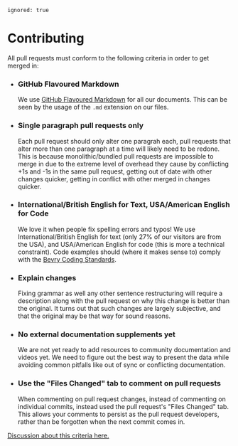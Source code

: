 ```
ignored: true
```

# Contributing

All pull requests must conform to the following criteria in order to get merged in:

- ### GitHub Flavoured Markdown
	We use [GitHub Flavoured Markdown](http://github.github.com/github-flavored-markdown/) for all our documents. This can be seen by the usage of the `.md` extension on our files.

- ### Single paragraph pull requests only
	Each pull request should only alter one paragrah each, pull requests that alter more than one paragraph at a time will likely need to be redone. This is because monolithic/bundled pull requests are impossible to merge in due to the extreme level of overhead they cause by conflicting +1s and -1s in the same pull request, getting out of date with other changes quicker, getting in conflict with other merged in changes quicker.

- ### International/British English for Text, USA/American English for Code
	We love it when people fix spelling errors and typos! We use International/British English for text (only 27% of our visitors are from the USA), and USA/American English for code (this is more a technical constraint). Code examples should (where it makes sense to) comply with the [Bevry Coding Standards](https://github.com/bevry/community/wiki/Coding-Standards).

- ### Explain changes
	Fixing grammar as well any other sentence restructuring will require a description along with the pull request on why this change is better than the original. It turns out that such changes are largely subjective, and that the original may be that way for sound reasons.

- ### No external documentation supplements yet
	We are not yet ready to add resources to community documentation and videos yet. We need to figure out the best way to present the data while avoiding common pitfalls like out of sync or conflicting documentation.

- ### Use the "Files Changed" tab to comment on pull requests
	When commenting on pull request changes, instead of commenting on individual commits, instead used the pull request's "Files Changed" tab. This allows your comments to persist as the pull request developers, rather than be forgotten when the next commit comes in.

[Discussion about this criteria here.](https://github.com/docpad/documentation/issues/63)

